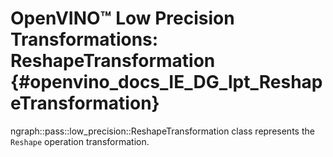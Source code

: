 # OpenVINO™ Low Precision Transformations: ReshapeTransformation {#openvino_docs_IE_DG_lpt_ReshapeTransformation}

ngraph::pass::low_precision::ReshapeTransformation class represents the `Reshape` operation transformation.
